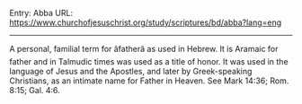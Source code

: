 Entry: Abba
URL: https://www.churchofjesuschrist.org/study/scriptures/bd/abba?lang=eng

---

A personal, familial term for âfatherâ as used in Hebrew. It is Aramaic for father and in Talmudic times was used as a title of honor. It was used in the language of Jesus and the Apostles, and later by Greek-speaking Christians, as an intimate name for Father in Heaven. See Mark 14:36; Rom. 8:15; Gal. 4:6.
